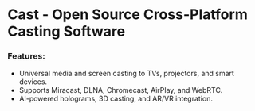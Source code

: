 # Cast - Open Source Cross-Platform Casting Software
### Features:
- Universal media and screen casting to TVs, projectors, and smart devices.
- Supports Miracast, DLNA, Chromecast, AirPlay, and WebRTC.
- AI-powered holograms, 3D casting, and AR/VR integration.
